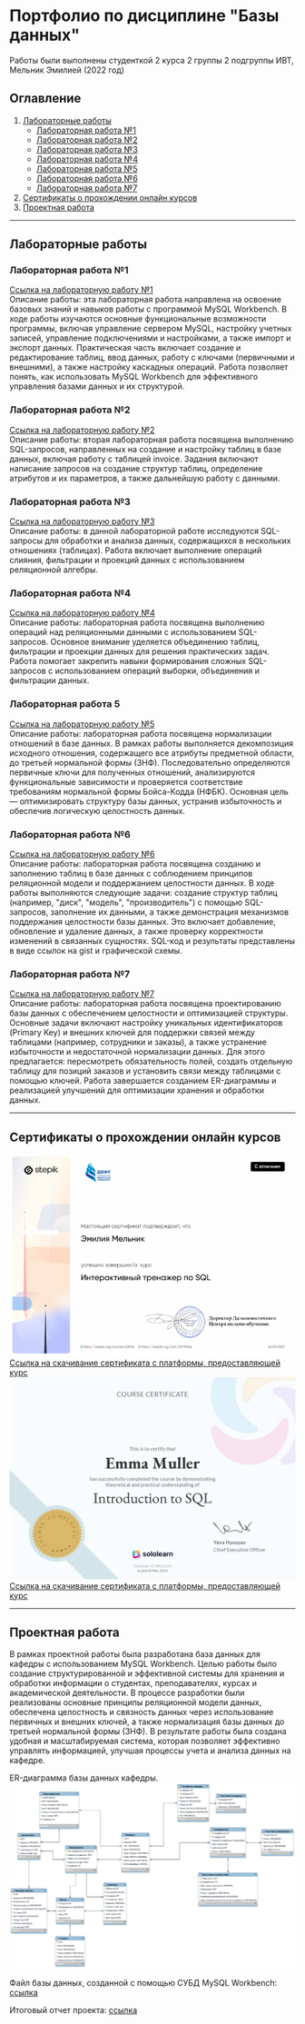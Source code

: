 # Портфолио по дисциплине "Базы данных"

Работы были выполнены студенткой 2 курса 2 группы 2 подгруппы ИВТ, Мельник Эмилией (2022 год)

## Оглавление  
1. [Лабораторные работы](#лабораторные-работы)  
   - [Лабораторная работа №1](#лабораторная-работа-1)  
   - [Лабораторная работа №2](#лабораторная-работа-2)  
   - [Лабораторная работа №3](#лабораторная-работа-3)  
   - [Лабораторная работа №4](#лабораторная-работа-4)  
   - [Лабораторная работа №5](#лабораторная-работа-5)  
   - [Лабораторная работа №6](#лабораторная-работа-6)  
   - [Лабораторная работа №7](#лабораторная-работа-7)  
2. [Сертификаты о прохождении онлайн курсов](#сертификаты-о-прохождении-онлайн-курсов)  
3. [Проектная работа](#элементы-проектной-работы)  

---

## Лабораторные работы  

### Лабораторная работа №1  
[Ссылка на лабораторную работу №1](https://drive.google.com/file/d/1TkEMwWu-n9pwhOnNOgM1OBudLX6S0CAC/view?usp=sharing)  
Описание работы: эта лабораторная работа направлена на освоение базовых знаний и навыков работы с программой MySQL Workbench. В ходе работы изучаются основные функциональные возможности программы, включая управление сервером MySQL, настройку учетных записей, управление подключениями и настройками, а также импорт и экспорт данных. Практическая часть включает создание и редактирование таблиц, ввод данных, работу с ключами (первичными и внешними), а также настройку каскадных операций. Работа позволяет понять, как использовать MySQL Workbench для эффективного управления базами данных и их структурой. 

### Лабораторная работа №2  
[Ссылка на лабораторную работу №2](https://disk.yandex.ru/i/ZPGW0fwL-HBXHw)  
Описание работы: вторая лабораторная работа посвящена выполнению SQL-запросов, направленных на создание и настройку таблиц в базе данных, включая работу с таблицей invoice. Задания включают написание запросов на создание структур таблиц, определение атрибутов и их параметров, а также дальнейшую работу с данными.

### Лабораторная работа №3  
[Ссылка на лабораторную работу №3](https://disk.yandex.ru/i/ii7_wOo9CAWCAA)  
Описание работы: в данной лабораторной работе исследуются SQL-запросы для обработки и анализа данных, содержащихся в нескольких отношениях (таблицах). Работа включает выполнение операций слияния, фильтрации и проекций данных с использованием реляционной алгебры.

### Лабораторная работа №4  
[Ссылка на лабораторную работу №4](https://disk.yandex.ru/i/An9u1-2IbQTffA)  
Описание работы: лабораторная работа посвящена выполнению операций над реляционными данными с использованием SQL-запросов. Основное внимание уделяется объединению таблиц, фильтрации и проекции данных для решения практических задач. Работа помогает закрепить навыки формирования сложных SQL-запросов с использованием операций выборки, объединения и фильтрации данных.  

### Лабораторная работа 5  
[Ссылка на лабораторную работу №5](https://docs.google.com/document/d/1MDdj107BJh-YZDnmXRzpiY2lAk2c_HDR/edit?usp=sharing&ouid=108764732630822905990&rtpof=true&sd=true)  
Описание работы: лабораторная работа посвящена нормализации отношений в базе данных. В рамках работы выполняется декомпозиция исходного отношения, содержащего все атрибуты предметной области, до третьей нормальной формы (3НФ). Последовательно определяются первичные ключи для полученных отношений, анализируются функциональные зависимости и проверяется соответствие требованиям нормальной формы Бойса-Кодда (НФБК). Основная цель — оптимизировать структуру базы данных, устранив избыточность и обеспечив логическую целостность данных.

### Лабораторная работа №6  
[Ссылка на лабораторную работу №6](https://docs.google.com/document/d/1myF7KnIY6vaHE1vRGWhTAMxYVDyoCNiYDqaJet1Q_dE/edit?usp=sharing)  
Описание работы: лабораторная работа посвящена созданию и заполнению таблиц в базе данных с соблюдением принципов реляционной модели и поддержанием целостности данных. В ходе работы выполняются следующие задачи: создание структур таблиц (например, "диск", "модель", "производитель") с помощью SQL-запросов, заполнение их данными, а также демонстрация механизмов поддержания целостности базы данных. Это включает добавление, обновление и удаление данных, а также проверку корректности изменений в связанных сущностях. SQL-код и результаты представлены в виде ссылок на gist и графической схемы.

### Лабораторная работа №7  
[Ссылка на лабораторную работу №7](https://docs.google.com/document/d/15fCUiZYLH6a2K4lKoIHNazZG_VZtDLjN06LjmZx0614/edit?usp=sharing)  
Описание работы: лабораторная работа посвящена проектированию базы данных с обеспечением целостности и оптимизацией структуры. Основные задачи включают настройку уникальных идентификаторов (Primary Key) и внешних ключей для поддержки связей между таблицами (например, сотрудники и заказы), а также устранение избыточности и недостаточной нормализации данных. Для этого предлагается: пересмотреть обязательность полей, создать отдельную таблицу для позиций заказов и установить связи между таблицами с помощью ключей. Работа завершается созданием ER-диаграммы и реализацией улучшений для оптимизации хранения и обработки данных.

---

## Сертификаты о прохождении онлайн курсов   

![Сертификат о прохождении курса "Интерактивный тренажер SQL" на Stepik](/сертификат-степик.png)  
[Ссылка на скачивание сертификата с платформы, предоставляющей курс](https://stepik.org/cert/2079304)
![Сертификат о прохождении курса "Introduction to SQL" на Sololearn](/сертификат-sololearn.jpg)  
[Ссылка на скачивание сертификата с платформы, предоставляющей курс](https://www.sololearn.com/en/certificates/CC-0R3JLGTS)

---

## Проектная работа

В рамках проектной работы была разработана база данных для кафедры с использованием MySQL Workbench. Целью работы было создание структурированной и эффективной системы для хранения и обработки информации о студентах, преподавателях, курсах и академической деятельности. В процессе разработки были реализованы основные принципы реляционной модели данных, обеспечена целостность и связность данных через использование первичных и внешних ключей, а также нормализация базы данных до третьей нормальной формы (3НФ). В результате работы была создана удобная и масштабируемая система, которая позволяет эффективно управлять информацией, улучшая процессы учета и анализа данных на кафедре.

ER-диаграмма базы данных кафедры.
![ER-диаграмма базы данных кафедры.](/er-диаграмма-баз-данных-кафедры.png)

Файл базы данных, созданной с помощью СУБД MySQL Workbench: [ссылка](https://github.com/gabyshut/portfolio-db/blob/main/Проект%20бд%20кафедры.mwb)

Итоговый отчет проекта: [ссылка]()
